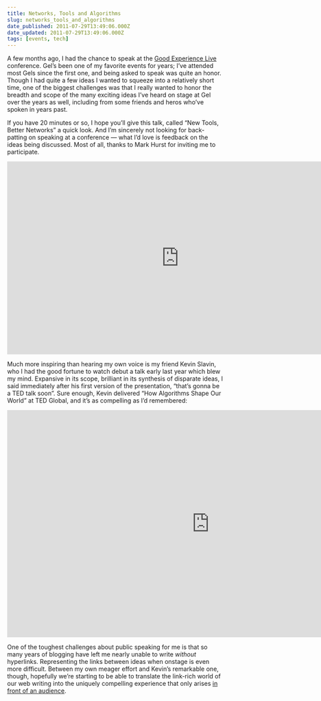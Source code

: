 ```yaml
---
title: Networks, Tools and Algorithms
slug: networks_tools_and_algorithms
date_published: 2011-07-29T13:49:06.000Z
date_updated: 2011-07-29T13:49:06.000Z
tags: [events, tech]
---
```


A few months ago, I had the chance to speak at the [Good Experience Live](http://gelconference.com/11/recap.php) conference. Gel’s been one of my favorite events for years; I’ve attended most Gels since the first one, and being asked to speak was quite an honor. Though I had quite a few ideas I wanted to squeeze into a relatively short time, one of the biggest challenges was that I really wanted to honor the breadth and scope of the many exciting ideas I’ve heard on stage at Gel over the years as well, including from some friends and heros who’ve spoken in years past.

If you have 20 minutes or so, I hope you’ll give this talk, called “New Tools, Better Networks” a quick look. And I’m sincerely not looking for back-patting on speaking at a conference — what I’d love is feedback on the ideas being discussed. Most of all, thanks to Mark Hurst for inviting me to participate.

<iframe frameborder="0" height="450" src="http://player.vimeo.com/video/26783453?title=0&byline=0&portrait=0&color=800080" width="800"></iframe>  
  
Much more inspiring than hearing my own voice is my friend Kevin Slavin, who I had the good fortune to watch debut a talk early last year which blew my mind. Expansive in its scope, brilliant in its synthesis of disparate ideas, I said immediately after his first version of the presentation, “that’s gonna be a TED talk soon”. Sure enough, Kevin delivered “How Algorithms Shape Our World” at TED Global, and it’s as compelling as I’d remembered:  

<iframe width="942" height="530" src="https://www.youtube.com/embed/ENWVRcMGDoU" title="How algorithms shape our world - Kevin Slavin" frameborder="0" allow="accelerometer; autoplay; clipboard-write; encrypted-media; gyroscope; picture-in-picture" allowfullscreen></iframe>
  
One of the toughest challenges about public speaking for me is that so many years of blogging have left me nearly unable to write *without* hyperlinks. Representing the links between ideas when onstage is even more difficult. Between my own meager effort and Kevin’s remarkable one, though, hopefully we’re starting to be able to translate the link-rich world of our web writing into the uniquely compelling experience that only arises [in front of an audience](/2010/02/the_power_of_the_audience).
